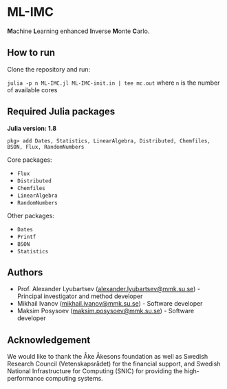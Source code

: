 # ML-IMC

**M**achine **L**earning enhanced **I**nverse **M**onte **C**arlo.

## How to run

Clone the repository and run:

`julia -p n ML-IMC.jl ML-IMC-init.in | tee mc.out` where `n` is the number of available cores

## Required Julia packages

**Julia version: 1.8**

```console
pkg> add Dates, Statistics, LinearAlgebra, Distributed, Chemfiles, BSON, Flux, RandomNumbers
```

Core packages:

- `Flux`
- `Distributed`
- `Chemfiles`
- `LinearAlgebra`
- `RandomNumbers`

Other packages:

- `Dates`
- `Printf`
- `BSON`
- `Statistics`

## Authors

- Prof. Alexander Lyubartsev (alexander.lyubartsev@mmk.su.se) - Principal investigator and method developer
- Mikhail Ivanov (mikhail.ivanov@mmk.su.se) - Software developer
- Maksim Posysoev (maksim.posysoev@mmk.su.se) - Software developer

## Acknowledgement

We would like to thank the Åke Åkesons foundation as well as Swedish Research Council (Vetenskapsrådet) for the financial support,
and Swedish National Infrastructure for Computing (SNIC) for providing the high-performance computing systems.
